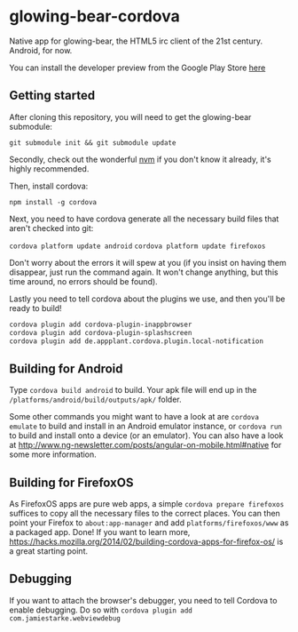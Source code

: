 glowing-bear-cordova
====================

Native app for glowing-bear, the HTML5 irc client of the 21st century. Android, for now.

You can install the developer preview from the Google Play Store [here](https://play.google.com/store/apps/details?id=com.glowing_bear)

Getting started
---------------

After cloning this repository, you will need to get the glowing-bear submodule:

`git submodule init && git submodule update`

Secondly, check out the wonderful [nvm](https://github.com/creationix/nvm) if you don't know it already, it's highly recommended.

Then, install cordova:

`npm install -g cordova`

Next, you need to have cordova generate all the necessary build files that aren't checked into git:

`cordova platform update android`
`cordova platform update firefoxos`

Don't worry about the errors it will spew at you (if you insist on having them disappear, just run the command again. It won't change anything, but this time around, no errors should be found).

Lastly you need to tell cordova about the plugins we use, and then you'll be ready to build!

```bash
cordova plugin add cordova-plugin-inappbrowser
cordova plugin add cordova-plugin-splashscreen
cordova plugin add de.appplant.cordova.plugin.local-notification
```

Building for Android
--------------------

Type `cordova build android` to build. Your apk file will end up in the
`/platforms/android/build/outputs/apk/` folder.

Some other commands you might want to have a look at are `cordova emulate` to build and install in an Android emulator instance, or `cordova run` to build and install onto a device (or an emulator). You can also have a look at http://www.ng-newsletter.com/posts/angular-on-mobile.html#native for some more information.

Building for FirefoxOS
----------------------

As FirefoxOS apps are pure web apps, a simple `cordova prepare firefoxos` suffices to copy all the necessary files to the correct places. You can then point your Firefox to `about:app-manager` and add `platforms/firefoxos/www` as a packaged app. Done! If you want to learn more, https://hacks.mozilla.org/2014/02/building-cordova-apps-for-firefox-os/ is a great starting point.

Debugging
---------

If you want to attach the browser's debugger, you need to tell Cordova to enable debugging. Do so with `cordova plugin add com.jamiestarke.webviewdebug`
